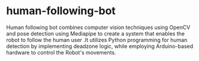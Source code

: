 # human-following-bot
Human following bot combines computer vision techniques using  OpenCV and pose detection using Mediapipe to create a system that enables the robot to follow the human user .It utilizes Python programming for human detection by implementing deadzone logic, while employing Arduino-based hardware to control the Robot's movements.
